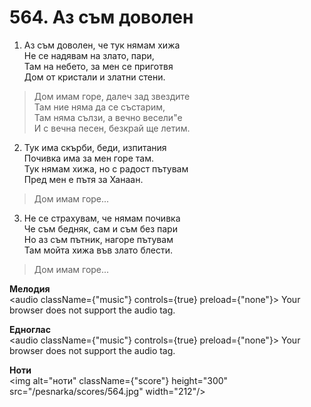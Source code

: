 # 564. Аз съм доволен

1. Аз съм доволен, че тук нямам хижа  
Не се надявам на злато, пари,  
Там на небето, за мен се приготвя  
Дом от кристали и златни стени.  

> Дом имам горе, далеч зад звездите  
> Там ние няма да се състарим,  
> Там няма сълзи, а вечно весели"е  
> И с вечна песен, безкрай ще летим.  

2. Тук има скърби, беди, изпитания  
Почивка има за мен горе там.  
Тук нямам хижа, но с радост пътувам  
Пред мен е пътя за Ханаан.  

> Дом имам горе...  

3. Не се страхувам, че нямам почивка  
Че съм бедняк, сам и съм без пари  
Но аз съм пътник, нагоре пътувам  
Там мойта хижа във злато блести.  

> Дом имам горе...

**Мелодия**  
<audio className={"music"} controls={true} preload={"none"}>
    <source src="/pesnarka/mp3/564.mp3" type="audio/mpeg"/>
    Your browser does not support the audio tag.
</audio>

**Едноглас**  
<audio className={"music"} controls={true} preload={"none"}>
    <source src="/pesnarka/transp/564.mp3" type="audio/mpeg"/>
    Your browser does not support the audio tag.
</audio>

**Ноти**  
<img alt="ноти" className={"score"} height="300" src="/pesnarka/scores/564.jpg" width="212"/>
